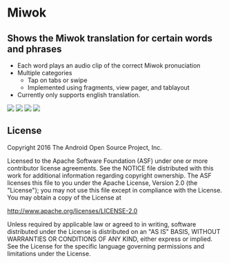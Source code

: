 # Miwok
## Shows the Miwok translation for certain words and phrases

- Each word plays an audio clip of the correct Miwok pronuciation
- Multiple categories
  - Tap on tabs or swipe
  - Implemented using fragments, view pager, and tablayout
- Currently only supports english translation.

<img src="https://i.imgur.com/jPjKIK3.png"> <img src="https://i.imgur.com/Bds05lP.png">
<img src="https://i.imgur.com/JVFYTFB.png"> <img src="https://i.imgur.com/x2BKGiX.png">


License
-------

Copyright 2016 The Android Open Source Project, Inc.

Licensed to the Apache Software Foundation (ASF) under one or more contributor
license agreements.  See the NOTICE file distributed with this work for
additional information regarding copyright ownership.  The ASF licenses this
file to you under the Apache License, Version 2.0 (the "License"); you may not
use this file except in compliance with the License.  You may obtain a copy of
the License at

http://www.apache.org/licenses/LICENSE-2.0

Unless required by applicable law or agreed to in writing, software
distributed under the License is distributed on an "AS IS" BASIS, WITHOUT
WARRANTIES OR CONDITIONS OF ANY KIND, either express or implied.  See the
License for the specific language governing permissions and limitations under
the License.
